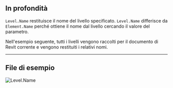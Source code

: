 ## In profondità
`Level.Name` restituisce il nome del livello specificato. `Level.Name` differisce da `Element.Name` perché ottiene il nome dal livello cercando il valore del parametro.

Nell'esempio seguente, tutti i livelli vengono raccolti per il documento di Revit corrente e vengono restituiti i relativi nomi.
___
## File di esempio

![Level.Name](./Revit.Elements.Level.Name_img.jpg)
